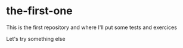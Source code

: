 # the-first-one
This is the first repository and where I'll put some tests and exercices

Let's try something else
